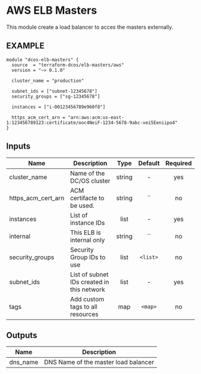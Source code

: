AWS ELB Masters
============
This module create a load balancer to acces the masters externally.


EXAMPLE
-------

```hcl
module "dcos-elb-masters" {
  source  = "terraform-dcos/elb-masters/aws"
  version = "~> 0.1.0"

  cluster_name = "production"

  subnet_ids = ["subnet-12345678"]
  security_groups = ["sg-12345678"]

  instances = ["i-00123456789e960f8"]

  https_acm_cert_arn = "arn:aws:acm:us-east-1:123456789123:certificate/ooc4NeiF-1234-5678-9abc-vei5Eeniipo4"
}
```


## Inputs

| Name | Description | Type | Default | Required |
|------|-------------|:----:|:-----:|:-----:|
| cluster_name | Name of the DC/OS cluster | string | - | yes |
| https_acm_cert_arn | ACM certifacte to be used. | string | `` | no |
| instances | List of instance IDs | list | - | yes |
| internal | This ELB is internal only | string | `` | no |
| security_groups | Security Group IDs to use | list | `<list>` | no |
| subnet_ids | List of subnet IDs created in this network | list | - | yes |
| tags | Add custom tags to all resources | map | `<map>` | no |

## Outputs

| Name | Description |
|------|-------------|
| dns_name | DNS Name of the master load balancer |

